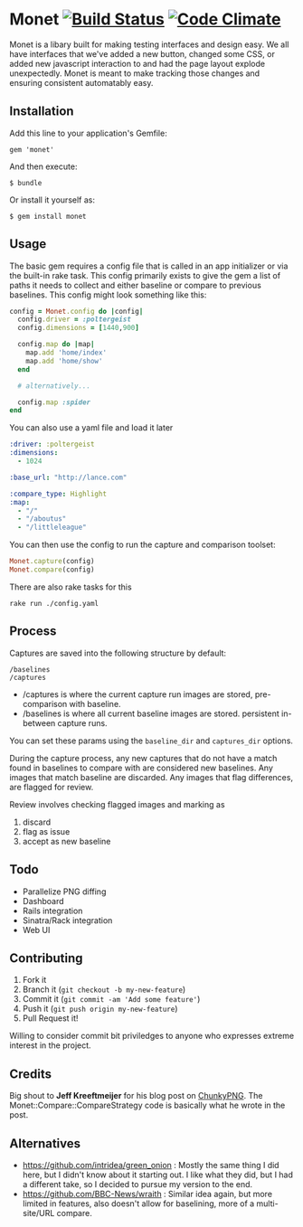 # Monet [![Build Status](https://travis-ci.org/plukevdh/monet.png?branch=master)](https://travis-ci.org/plukevdh/monet) [![Code Climate](https://codeclimate.com/github/plukevdh/monet.png)](https://codeclimate.com/github/plukevdh/monet)

Monet is a libary built for making testing interfaces and design easy. We all have interfaces that we've added a new button, changed some CSS, or added new javascript interaction to and had the page layout explode unexpectedly. Monet is meant to make tracking those changes and ensuring consistent automatably easy.

## Installation

Add this line to your application's Gemfile:

    gem 'monet'

And then execute:

    $ bundle

Or install it yourself as:

    $ gem install monet

## Usage

The basic gem requires a config file that is called in an app initializer or via the built-in rake task. This config primarily exists to give the gem a list of paths it needs to collect and either baseline or compare to previous baselines. This config might look something like this:

```ruby
config = Monet.config do |config|
  config.driver = :poltergeist
  config.dimensions = [1440,900]

  config.map do |map|
    map.add 'home/index'
    map.add 'home/show'
  end

  # alternatively...

  config.map :spider
end
```

You can also use a yaml file and load it later

```yaml
:driver: :poltergeist
:dimensions:
  - 1024

:base_url: "http://lance.com"

:compare_type: Highlight
:map:
  - "/"
  - "/aboutus"
  - "/littleleague"
```

You can then use the config to run the capture and comparison toolset:

```ruby
Monet.capture(config)
Monet.compare(config)
```

There are also rake tasks for this

```
rake run ./config.yaml
```

## Process

Captures are saved into the following structure by default:

```
/baselines
/captures
```

- /captures is where the current capture run images are stored, pre-comparison with baseline.
- /baselines is where all current baseline images are stored. persistent in-between capture runs.

You can set these params using the `baseline_dir` and `captures_dir` options.

During the capture process, any new captures that do not have a match found in baselines to compare with are considered new baselines.
Any images that match baseline are discarded.
Any images that flag differences, are flagged for review.

Review involves checking flagged images and marking as

1. discard
2. flag as issue
3. accept as new baseline

## Todo
- Parallelize PNG diffing
- Dashboard
- Rails integration
- Sinatra/Rack integration
- Web UI

## Contributing

1. Fork it
2. Branch it (`git checkout -b my-new-feature`)
3. Commit it (`git commit -am 'Add some feature'`)
4. Push it (`git push origin my-new-feature`)
5. Pull Request it!

Willing to consider commit bit priviledges to anyone who expresses extreme interest in the project.

## Credits

Big shout to __Jeff Kreeftmeijer__ for his blog post on [ChunkyPNG](http://jeffkreeftmeijer.com/2011/comparing-images-and-creating-image-diffs/). The Monet::Compare::CompareStrategy code is basically what he wrote in the post.

## Alternatives

- https://github.com/intridea/green_onion : Mostly the same thing I did here, but I didn't know about it starting out. I like what they did, but I had a different take, so I decided to pursue my version to the end.
- https://github.com/BBC-News/wraith : Similar idea again, but more limited in features, also doesn't allow for baselining, more of a multi-site/URL compare.
